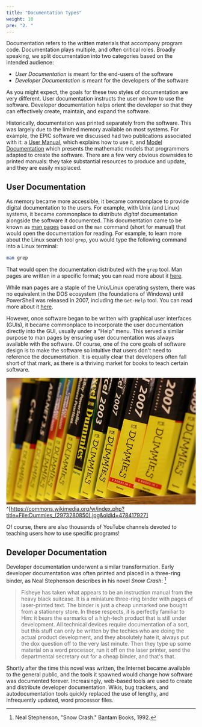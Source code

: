 ```yaml
---
title: "Documentation Types"
weight: 10
pre: "2. "
---
```

Documentation refers to the written materials that accompany program code.  Documentation plays multiple, and often critical roles.  Broadly speaking, we split documentation into two categories based on the intended audience:

* _User Documentation_ is meant for the end-users of the software 
* _Developer Documentation_ is meant for the developers of the software

As you might expect, the goals for these two styles of documentation are very different.  User documentation instructs the user on how to use the software.  Developer documentation helps orient the developer so that they can effectively create, maintain, and expand the software.

Historically, documentation was printed separately from the software.  This was largely due to the limited memory available on most systems.  For example, the EPIC software we discussed had two publications associated with it: a [User Manual](http://agrilife.org/epicapex/files/2015/10/EPIC.0810-User-Manual-Sept-15.pdf), which explains how to use it, and [Model Documentation](http://agrilife.org/epicapex/files/2015/05/EpicModelDocumentation.pdf) which presents the mathematic models that programmers adapted to create the software. There are a few very obvious downsides to printed manuals: they take substantial resources to produce and update, and they are easily misplaced.

## User Documentation

As memory became more accessible, it became commonplace to provide digital documentation to the users.  For example, with Unix (and Linux) systems, it became commonplace to distribute _digital_ documentation alongside the software it documented.  This documentation came to be known as [man pages](https://en.wikipedia.org/wiki/Man_page) based on the `man` command (short for manual) that would open the documentation for reading.  For example, to learn more about the Linux search tool `grep`, you would type the following command into a Linux terminal:

```bash
man grep 
```

That would open the documentation distributed with the `grep` tool.  Man pages are written in a specific format; you can read more about it [here](https://liw.fi/manpages/).

While man pages are a staple of the Unix/Linux operating system, there was no equivalent in the DOS ecosystem (the foundations of Windows) until PowerShell was released in 2007, including the `Get-Help` tool.  You can read more about it [here](https://docs.microsoft.com/en-us/powershell/scripting/learn/ps101/02-help-system?view=powershell-7).

However, once software began to be written with graphical user interfaces (GUIs), it became commonplace to incorporate the user documentation directly into the GUI, usually under a "Help" menu.  This served a similar purpose to man pages by ensuring user documentation was always available with the software.  Of course, one of the core goals of software design is to make the software so intuitive that users don't need to reference the documentation. It is equally clear that developers often fall short of that mark, as there is a thriving market for books to teach certain software.

![Example Software Books](../../images/3/dummies.jpg)^[https://commons.wikimedia.org/w/index.php?title=File:Dummies_(2973280850).jpg&oldid=478417927]

Of course, there are also thousands of YouTube channels devoted to teaching users how to use specific programs!

## Developer Documentation 

Developer documentation underwent a similar transformation. Early developer documentation was often printed and placed in a three-ring binder, as Neal Stephenson describes in his novel _Snow Crash_: [^stephenson1992]

[^stephenson1992]: Neal Stephenson, "Snow Crash." Bantam Books, 1992.  

<blockquote>
Fisheye has taken what appears to be an instruction manual from the heavy black suitcase. It is a miniature three-ring binder with pages of laser-printed text. The binder is just a cheap unmarked one bought from a stationery store. In these respects, it is perfectly familiar to Him: it bears the earmarks of a high-tech product that is still under development. All technical devices require documentation of a sort, but this stuff can only be written by the techies who are doing the actual product development, and they absolutely hate it, always put the dox question off to the very last minute. Then they type up some material on a word processor, run it off on the laser printer, send the departmental secretary out for a cheap binder, and that's that.
</blockquote>

Shortly after the time this novel was written, the Internet became available to the general public, and the tools it spawned would change how software was documented forever.  Increasingly, web-based tools are used to create and distribute developer documentation.  Wikis, bug trackers, and autodocumentation tools quickly replaced the use of lengthy, and infrequently updated, word processor files.
